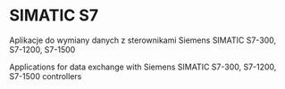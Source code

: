 # SIMATIC S7
Aplikacje do wymiany danych z sterownikami Siemens SIMATIC S7-300, S7-1200, S7-1500

Applications for data exchange with Siemens SIMATIC S7-300, S7-1200, S7-1500 controllers
